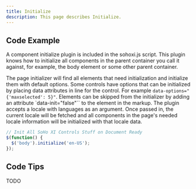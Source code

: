 ```yaml
---
title: Initialize
description: This page describes Initialize.
---
```


## Code Example

A component initialize plugin is included in the sohoxi.js script. This plugin knows how to initialize all components in the parent container you call it against, for example, the body element or some other parent container.

The page initializer will find all elements that need initialization and initialize them with default options. Some controls have options that can be initialized by placing data attributes in line for the control. For example `data-options="{'maxselected': 5}"`. Elements can be skipped from the initializer by adding an attribute `data-init="false"`` to the element in the markup. The plugin accepts a locale with languages as an argument. Once passed in, the current locale will be fetched and all components in the page's needed locale information will be initialized with that locale data.

```javascript
// Init All SoHo XI Controls Stuff on Document Ready
$(function() {
  $('body').initialize('en-US');
});

```

## Code Tips

TODO
